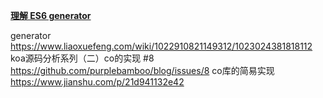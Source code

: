 [**理解 ES6 generator**](http://zhangxiang958.github.io/2018/02/25/%E7%90%86%E8%A7%A3%20ES6%20generator/)


generator  https://www.liaoxuefeng.com/wiki/1022910821149312/1023024381818112
koa源码分析系列（二）co的实现 #8  https://github.com/purplebamboo/blog/issues/8
co库的简易实现  https://www.jianshu.com/p/21d941132e42





 

